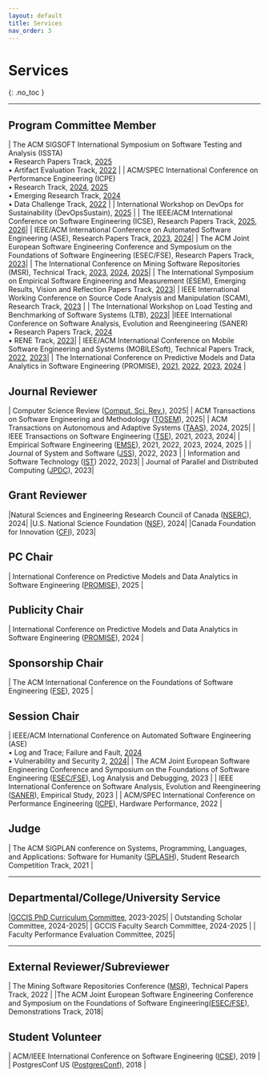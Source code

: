 ```yaml
---
layout: default
title: Services
nav_order: 3
---
```


# Services
{: .no_toc }

----

## Program Committee Member

| The ACM SIGSOFT International Symposium on Software Testing and Analysis (ISSTA) <br/> •  Research Papers Track, [2025](https://conf.researchr.org/track/issta-2025/issta-2025-papers) <br/> • Artifact Evaluation Track, [2022](https://conf.researchr.org/track/issta-2022/issta-2022-artifact-evaluation) |
| ACM/SPEC International Conference on Performance Engineering (ICPE) <br/> • Research Track, [2024](https://icpe2024.spec.org/), [2025](https://icpe2025.spec.org/tracks-and-submissions/research-paper-track/) <br/> • Emerging Research Track, [2024](https://icpe2024.spec.org/tracks-and-submissions/) <br/> • Data Challenge Track, [2022](https://icpe2022.spec.org/tracks-and-submissions/data-challenge-track/) |
| International Workshop on DevOps for Sustainability (DevOpsSustain), [2025](https://devopssustain.github.io/ws2025/) |
| The IEEE/ACM International Conference on Software Engineering (ICSE), Research Papers Track, [2025](https://conf.researchr.org/track/icse-2025/icse-2025-research-track), [2026](https://conf.researchr.org/track/icse-2026/icse-2026-research-track)| 
| IEEE/ACM International Conference on Automated Software Engineering (ASE), Research Papers Track, [2023](https://conf.researchr.org/track/ase-2023/ase-2023-papers?), [2024](https://conf.researchr.org/track/ase-2024/ase-2024-research)| 
| The ACM Joint European Software Engineering Conference and Symposium on the Foundations of Software Engineering (ESEC/FSE), Research Papers Track, [2023](https://2023.esec-fse.org/track/fse-2023-research-papers)| 
| The International Conference on Mining Software Repositories (MSR), Technical Track, [2023](https://conf.researchr.org/track/msr-2023/msr-2023-technical-papers), [2024](https://2024.msrconf.org/track/msr-2024-technical-papers), [2025](https://2025.msrconf.org/track/msr-2025-technical-papers)| 
| The International Symposium on Empirical Software Engineering and Measurement (ESEM), Emerging Results, Vision and Reflection Papers Track, [2023](https://conf.researchr.org/track/esem-2023/esem-2023-emerging-results-vision-and-reflection-papers)| 
| IEEE International Working Conference on Source Code Analysis and Manipulation (SCAM), Research Track, [2023](http://www.ieee-scam.org/2023/#cfpresearchtrack) |
| The International Workshop on Load Testing and Benchmarking of Software Systems (LTB), [2023](https://ltb2023.github.io/)| 
|IEEE International Conference on Software Analysis, Evolution and Reengineering (SANER) <br/> • Research Papers Track, [2024](https://conf.researchr.org/track/saner-2024/saner-2024-papers) <br/> • RENE Track, [2023](https://saner2023.must.edu.mo/negativerestrack)|
| IEEE/ACM International Conference on Mobile Software Engineering and Systems (MOBILESoft), Technical Papers Track, [2022](https://conf.researchr.org/track/mobilesoft-2022/mobilesoft-2022-technical-papers?), [2023](https://conf.researchr.org/home/mobilesoft-2023)|
| The International Conference on Predictive Models and Data Analytics in Software Engineering (PROMISE), [2021](https://promiseconf.github.io/2021/index.html), [2022](https://promiseconf.github.io/2022/index.html), [2023](https://promiseconf.github.io/2023/index.html), [2024](https://conf.researchr.org/home/promise-2024) |

## Journal Reviewer

| Computer Science Review ([Comput. Sci. Rev.](https://www.sciencedirect.com/journal/computer-science-review)), 2025|
| ACM Transactions on Software Engineering and Methodology ([TOSEM](https://dl.acm.org/journal/tosem)), 2025|
| ACM Transactions on Autonomous and Adaptive Systems ([TAAS](https://dl.acm.org/journal/taas)), 2024, 2025| 
| IEEE Transactions on Software Engineering ([TSE](https://ieeexplore.ieee.org/xpl/RecentIssue.jsp?punumber=32)), 2021, 2023, 2024| 
| Empirical Software Engineering ([EMSE](https://www.springer.com/journal/10664)), 2021, 2022, 2023, 2024, 2025 | 
| Journal of System and Software ([JSS](https://www.sciencedirect.com/journal/journal-of-systems-and-software)), 2022, 2023 | 
| Information and Software Technology ([IST](https://www.sciencedirect.com/journal/information-and-software-technology)) 2022, 2023|
| Journal of Parallel and Distributed Computing ([JPDC](https://www.sciencedirect.com/journal/journal-of-parallel-and-distributed-computing)), 2023| 

## Grant Reviewer

|Natural Sciences and Engineering Research Council of Canada ([NSERC](https://www.nserc-crsng.gc.ca/index_eng.asp)), 2024|
|U.S. National Science Foundation ([NSF](https://www.nsf.gov/)), 2024|
|Canada Foundation for Innovation ([CFI](https://www.innovation.ca/)), 2023|

## PC Chair

| International Conference on Predictive Models and Data Analytics in Software Engineering ([PROMISE](https://conf.researchr.org/home/promise-2025)), 2025 |


## Publicity Chair

| International Conference on Predictive Models and Data Analytics in Software Engineering ([PROMISE](https://promiseconf.github.io/2024/index.html)), 2024 |

## Sponsorship Chair

| The ACM International Conference on the Foundations of Software Engineering ([FSE](https://conf.researchr.org/home/fse-2025)), 2025 |

## Session Chair

| IEEE/ACM International Conference on Automated Software Engineering (ASE)<br/> •  Log and Trace; Failure and Fault, [2024](https://conf.researchr.org/program/ase-2024/program-ase-2024/) <br/> •  Vulnerability and Security 2, [2024](https://conf.researchr.org/program/ase-2024/program-ase-2024/)| 
| The ACM Joint European Software Engineering Conference and Symposium on the Foundations of Software Engineering ([ESEC/FSE](https://2023.esec-fse.org/)), Log Analysis and Debugging, 2023 | 
| IEEE International Conference on Software Analysis, Evolution and Reengineering ([SANER](https://saner2023.must.edu.mo/)), Empirical Study, 2023 |
| ACM/SPEC International Conference on Performance Engineering ([ICPE](https://icpe2022.spec.org/)), Hardware Performance, 2022 |

## Judge

| The ACM SIGPLAN conference on Systems, Programming, Languages, and Applications: Software for Humanity ([SPLASH](https://2021.splashcon.org/track/splash-2021-SRC?plenary=Hide%20plenary%20sessions)), Student Research Competition Track, 2021 |

-----


## Departmental/College/University Service

|[GCCIS PhD Curriculum Committee](https://www.rit.edu/computing/phd-computing-and-information-sciences/resources), 2023-2025|
| Outstanding Scholar Committee, 2024-2025|
| GCCIS Faculty Search Committee, 2024-2025 |
| Faculty Performance Evaluation Committee, 2025|

-------

## External Reviewer/Subreviewer

| The Mining Software Repositories Conference ([MSR](https://conf.researchr.org/home/msr-2022)), Technical Papers Track, 2022 |
|The ACM Joint European Software Engineering Conference and Symposium on the Foundations of Software Engineering([ESEC/FSE](https://2018.fseconference.org/)), Demonstrations Track, 2018|

## Student Volunteer

| ACM/IEEE International Conference on Software Engineering ([ICSE](https://2019.icse-conferences.org/)), 2019 |
| PostgresConf US ([PostgresConf](https://postgresconf.org/conferences/2018)), 2018 |
